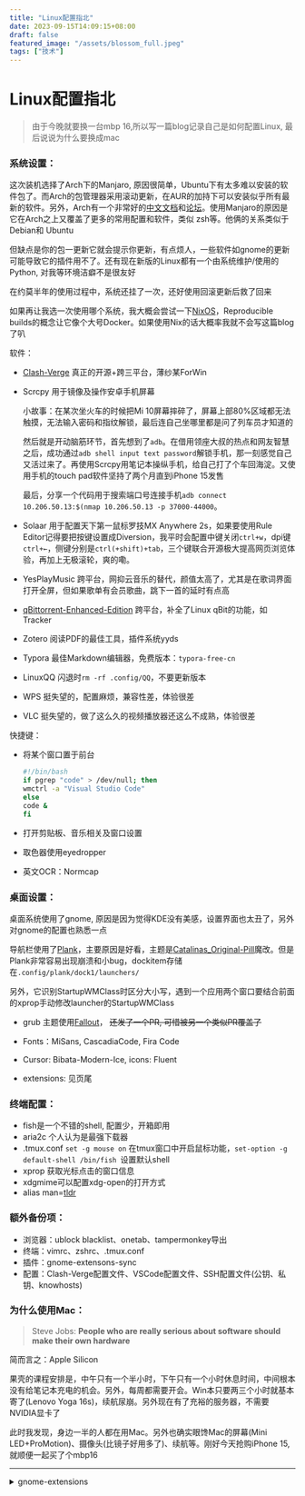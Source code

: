 ```yaml
---
title: "Linux配置指北"
date: 2023-09-15T14:09:15+08:00
draft: false
featured_image: "/assets/blossom_full.jpeg"
tags: ["技术"]
---
```


#  Linux配置指北

> 由于今晚就要换一台mbp 16,所以写一篇blog记录自己是如何配置Linux, 最后说说为什么要换成mac

###  系统设置：

这次装机选择了Arch下的Manjaro, 原因很简单，Ubuntu下有太多难以安装的软件包了。而Arch的包管理器采用滚动更新，在AUR的加持下可以安装似乎所有最新的软件。另外，Arch有一个非常好的[中文文档](https://wiki.archlinuxcn.org/wiki/%E9%A6%96%E9%A1%B5)和[论坛](https://bbs.archlinuxcn.org/)。使用Manjaro的原因是它在Arch之上又覆盖了更多的常用配置和软件，类似 zsh等。他俩的关系类似于 Debian和 Ubuntu

但缺点是你的包一更新它就会提示你更新，有点烦人，一些软件如gnome的更新可能导致它的插件用不了。还有现在新版的Linux都有一个由系统维护/使用的Python, 对我等环境洁癖不是很友好

在约莫半年的使用过程中，系统还挂了一次，还好使用回滚更新后救了回来

如果再让我选一次使用哪个系统，我大概会尝试一下[NixOS](https://nixos-and-flakes.thiscute.world/zh/)，Reproducible builds的概念让它像个大号Docker。如果使用Nix的话大概率我就不会写这篇blog了叭

软件：

- [Clash-Verge](https://github.com/zzzgydi/clash-verge) 真正的开源+跨三平台，薄纱某ForWin

- Scrcpy 用于镜像及操作安卓手机屏幕

  小故事：在某次坐火车的时候把Mi 10屏幕摔碎了，屏幕上部80%区域都无法触摸，无法输入密码和指纹解锁，最后连自己坐哪里都是问了列车员才知道的

  然后就是开动脑筋环节，首先想到了`adb`。在借用领座大叔的热点和网友智慧之后，成功通过`adb shell input text password`解锁手机，那一刻感觉自己又活过来了。再使用Scrcpy用笔记本操纵手机，给自己打了个车回海淀。又使用手机的touch pad软件坚持了两个月直到iPhone 15发售

  最后，分享一个代码用于搜索端口号连接手机`adb connect 10.206.50.13:$(nmap 10.206.50.13 -p 37000-44000`。

- Solaar 用于配置天下第一鼠标罗技MX Anywhere 2s，如果要使用Rule Editor记得要把按键设置成Diversion，我平时会配置中键关闭`ctrl+w`，dpi键`ctrl+←`，侧键分别是`ctrl(+shift)+tab`，三个键联合开源极大提高网页浏览体验，再加上无极滚轮，爽的嘞。

- YesPlayMusic 跨平台，网抑云音乐的替代，颜值太高了，尤其是在歌词界面打开全屏，但如果歌单有会员歌曲，跳下一首的延时有点高

- [qBittorrent-Enhanced-Edition](https://github.com/c0re100/qBittorrent-Enhanced-Edition) 跨平台，补全了Linux qBit的功能，如Tracker

- Zotero 阅读PDF的最佳工具，插件系统yyds

- Typora 最佳Markdown编辑器，免费版本：`typora-free-cn`

- LinuxQQ 闪退时`rm -rf .config/QQ`，不要更新版本

- WPS 挺失望的，配置麻烦，兼容性差，体验很差

- VLC 挺失望的，做了这么久的视频播放器还这么不成熟，体验很差

快捷键：

- 将某个窗口置于前台
	```bash
	#!/bin/bash 
	if pgrep "code" > /dev/null; then
  wmctrl -a "Visual Studio Code"
	else
  code &  
	fi
	```

- 打开剪贴板、音乐相关及窗口设置

- 取色器使用eyedropper

- 英文OCR：Normcap

###  桌面设置：

桌面系统使用了gnome, 原因是因为觉得KDE没有美感，设置界面也太丑了，另外对gnome的配置也熟悉一点

导航栏使用了[Plank](https://launchpad.net/plank)，主要原因是好看，主题是[Catalinas_Original-Pill](https://www.gnome-look.org/p/1311056/)魔改。但是Plank非常容易出现崩溃和小bug，dockitem存储在`.config/plank/dock1/launchers/`

另外，它识别StartupWMClass时区分大小写，遇到一个应用两个窗口要结合前面的xprop手动修改launcher的StartupWMClass

- grub 主题使用[Fallout](https://www.gnome-look.org/p/1230882)， ~~还发了一个PR, 可惜被另一个类似PR覆盖了~~

- Fonts：MiSans, CascadiaCode, Fira Code

- Cursor: Bibata-Modern-Ice, icons: Fluent

- extensions: 见页尾

###  终端配置：

- fish是一个不错的shell, 配置少，开箱即用
- aria2c 个人认为是最强下载器
- .tmux.conf  `set -g mouse on` 在tmux窗口中开启鼠标功能，`set-option -g default-shell /bin/fish `设置默认shell
- xprop 获取光标点击的窗口信息
- xdgmime可以配置xdg-open的打开方式
- alias man=[tldr](https://github.com/dbrgn/tealdeer)

###  额外备份项：

- 浏览器：ublock blacklist、onetab、tampermonkey导出
- 终端：vimrc、zshrc、.tmux.conf
- 插件：gnome-extensons-sync
- 配置：Clash-Verge配置文件、VSCode配置文件、SSH配置文件(公钥、私钥、knowhosts)

###  为什么使用Mac：

> Steve Jobs: **People who are really serious about software should make their own hardware**

简而言之：Apple Silicon

果壳的课程安排是，中午只有一个半小时，下午只有一个小时休息时间，中间根本没有给笔记本充电的机会。另外，每周都需要开会。Win本只要两三个小时就基本寄了(Lenovo Yoga 16s)，续航尿崩。另外现在有了充裕的服务器，不需要NVIDIA显卡了

此时我发现，身边一半的人都在用Mac。另外也确实眼馋Mac的屏幕(Mini LED+ProMotion)、摄像头(比镜子好用多了)、续航等。刚好今天抢购iPhone 15, 就顺便一起买了个mbp16

--- 

<details>
<summary>gnome-extensions</summary> {"extensions":{"unlockDialogBackground@sun.wxg@gmail.com":{"/org/gnome/shell/extensions/unlock-dialog-background/":"[/]\npicture-uri='/home/forceless/Pictures/107533107_p0_master1200.jpg'\npicture-uri-dark='/home/forceless/Pictures/107533107_p0_master1200.jpg'"},"bluetooth-quick-connect@bjarosze.gmail.com":{"/org/gnome/shell/extensions/bluetooth-quick-connect/":"[/]\nbluetooth-auto-power-on=true\ndebug-mode-on=true\nkeep-menu-on-toggle=true\nrefresh-button-on=true\nshow-battery-value-on=true"},"kimpanel@kde.org":{"/org/gnome/shell/extensions/kimpanel/":""},"mediacontrols@cliffniff.github.com":{"/org/gnome/shell/extensions/mediacontrols/":"[/]\ncolored-player-icon=true\nextension-position='center'\nhide-media-notification=false\nmouse-actions=['toggle_play', 'toggle_menu', 'none', 'none', 'none', 'none', 'none', 'none']\nprefer-using-seek=false\nseperator-chars=['|', '|']\nshow-control-icons=true\nshow-player-icon=false\nshow-playpause-icon=true\nshow-seek-back=false\nshow-seek-forward=false\nshow-seperators=false\nshow-sources-menu=false\nshow-text=false\ntrack-label=['none', '-', 'none']"},"noannoyance-fork@vrba.dev":{"/org/gnome/shell/extensions/noannoyance-fork/":""},"openweather-extension@jenslody.de":{"/org/gnome/shell/extensions/openweather/":"[/]\nactual-city=0\ncity='39.9740057,116.3132061>中关村, 中关村街道, 东升镇, 海淀区, 北京市, 100086, 中国>0'\nposition-in-panel='center'"},"blur-my-shell@aunetx":{"/org/gnome/shell/extensions/blur-my-shell/":"[/]\nbrightness=0.59999999999999998\ncolor=(0.0, 0.0, 0.0, 0.0)\ncolor-and-noise=false\nhacks-level=1\nnoise-amount=0.029999999999999999\nsigma=3\n\n[applications]\nblur=false\n\n[dash-to-dock]\nblur=true\ncustomize=true\nsigma=200\n\n[hidetopbar]\ncompatibility=false\n\n[overview]\nblur=true\ncustomize=false\nsigma=4\n\n[panel]\nblur=false\nbrightness=1.0\ncustomize=true\noverride-background=false\nsigma=108\nstatic-blur=true\nunblur-in-overview=false","/org/gnome/shell/extensions/blur-my-shell/overview/":"[/]\nblur=true\ncustomize=false\nsigma=4","/org/gnome/shell/extensions/blur-my-shell/appfolder/":"","/org/gnome/shell/extensions/blur-my-shell/panel/":"[/]\nblur=false\nbrightness=1.0\ncustomize=true\noverride-background=false\nsigma=108\nstatic-blur=true\nunblur-in-overview=false","/org/gnome/shell/extensions/blur-my-shell/dash-to-dock/":"[/]\nblur=true\ncustomize=true\nsigma=200","/org/gnome/shell/extensions/blur-my-shell/applications/":"[/]\nblur=false","/org/gnome/shell/extensions/blur-my-shell/screenshot/":"","/org/gnome/shell/extensions/blur-my-shell/lockscreen/":"","/org/gnome/shell/extensions/blur-my-shell/window-list/":"","/org/gnome/shell/extensions/blur-my-shell/hidetopbar/":"[/]\ncompatibility=false","/org/gnome/shell/extensions/blur-my-shell/dash-to-panel/":""}},"keybindings":{"/org/gnome/mutter/keybindings/":"[/]\ntoggle-tiled-left=['']\ntoggle-tiled-right=['']","/org/gnome/mutter/wayland/keybindings/":"[/]\nrestore-shortcuts=['']","/org/gnome/shell/keybindings/":"[/]\nshow-screenshot-ui=['<Shift><Super>s']\ntoggle-application-view=['']\ntoggle-message-tray=@as []\ntoggle-overview=['']","/org/gnome/desktop/wm/keybindings/":"[/]\nclose=['<Alt>F4']\nmove-to-workspace-1=['']\nmove-to-workspace-10=['']\nmove-to-workspace-2=['']\nmove-to-workspace-3=['']\nmove-to-workspace-4=['']\nmove-to-workspace-5=['']\nmove-to-workspace-6=['']\nmove-to-workspace-7=['']\nmove-to-workspace-8=['']\nmove-to-workspace-9=['']\nshow-desktop=['<Super>d']\nswitch-input-source=['']\nswitch-input-source-backward=['']\nswitch-to-workspace-1=['']\nswitch-to-workspace-10=['']\nswitch-to-workspace-2=['']\nswitch-to-workspace-3=['']\nswitch-to-workspace-4=['']\nswitch-to-workspace-5=['']\nswitch-to-workspace-6=['']\nswitch-to-workspace-7=['']\nswitch-to-workspace-8=['']\nswitch-to-workspace-9=['']\nunmaximize=['']","/org/gnome/settings-daemon/plugins/media-keys/":"[/]\ncustom-keybindings=['/org/gnome/settings-daemon/plugins/media-keys/custom-keybindings/custom0/', '/org/gnome/settings-daemon/plugins/media-keys/custom-keybindings/custom1/', '/org/gnome/settings-daemon/plugins/media-keys/custom-keybindings/custom2/', '/org/gnome/settings-daemon/plugins/media-keys/custom-keybindings/custom3/', '/org/gnome/settings-daemon/plugins/media-keys/custom-keybindings/custom4/', '/org/gnome/settings-daemon/plugins/media-keys/custom-keybindings/custom5/', '/org/gnome/settings-daemon/plugins/media-keys/custom-keybindings/custom6/']\nnext=['<Control>Right']\nprevious=['<Control>Left']\nvolume-down=['<Control>Down']\nvolume-up=['<Control>Up']\n\n[custom-keybindings/custom0]\nbinding='<Control><Alt>t'\ncommand='terminator'\nname='terminal'\n\n[custom-keybindings/custom1]\nbinding='<Super>period'\ncommand='emoji-picker'\nname='emoji-picker'\n\n[custom-keybindings/custom2]\nbinding='<Shift><Super>a'\ncommand='normcap'\nname='OCR'\n\n[custom-keybindings/custom3]\nbinding='<Shift><Super>c'\ncommand='eyedropper'\nname='ColorPicker'\n\n[custom-keybindings/custom4]\nbinding='<Super>1'\ncommand='/usr/bin/sh /home/forceless/Code/chrome.sh'\nname='chrome'\n\n[custom-keybindings/custom5]\nbinding='<Super>2'\ncommand='/usr/bin/sh /home/forceless/Code/files.sh'\nname='files'\n\n[custom-keybindings/custom6]\nbinding='<Super>3'\ncommand='/usr/bin/sh /home/forceless/Code/code.sh'\nname='code'"},"tweaks":{"/org/gnome/desktop/background/":"[/]\ncolor-shading-type='solid'\npicture-options='zoom'\npicture-uri='file:///home/forceless/.local/share/backgrounds/2023-08-25-11-46-55-acg202110.gy_21.jpg'\npicture-uri-dark='file:///home/forceless/.local/share/backgrounds/2023-08-25-11-46-55-acg202110.gy_21.jpg'\nprimary-color='#000000000000'\nsecondary-color='#000000000000'","/org/gnome/desktop/calendar/":"[/]\nshow-weekdate=false","/org/gnome/desktop/input-sources/":"[/]\nshow-all-sources=true\nsources=[('xkb', 'cn')]\nxkb-options=@as []","/org/gnome/desktop/interface/":"[/]\nclock-show-seconds=false\nclock-show-weekday=true\ncolor-scheme='default'\ncursor-theme='Bibata-Modern-Ice'\ndocument-font-name='MiSans 11'\nenable-hot-corners=false\nfont-antialiasing='rgba'\nfont-hinting='slight'\nfont-name='MiSans 11'\ngtk-key-theme='Default'\ngtk-theme='Adw'\nicon-theme='Fluent'\nlocate-pointer=false\nmonospace-font-name='Droid Sans Mono 11'\nshow-battery-percentage=false\ntoolkit-accessibility=false","/org/gnome/desktop/peripherals/":"[keyboard]\nnumlock-state=true\n\n[mouse]\nspeed=1.0\n\n[touchpad]\ndisable-while-typing=true\nspeed=0.8199052132701421","/org/gnome/desktop/screensaver/":"[/]\ncolor-shading-type='solid'\nlock-enabled=false\npicture-options='zoom'\npicture-uri='file:///home/forceless/.local/share/backgrounds/2023-08-25-11-46-55-acg202110.gy_21.jpg'\nprimary-color='#000000000000'\nsecondary-color='#000000000000'","/org/gnome/desktop/sound/":"[/]\nallow-volume-above-100-percent=true\nevent-sounds=true\ntheme-name='__custom'","/org/gnome/desktop/wm/preferences/":"[/]\nbutton-layout='close,minimize,maximize:appmenu'\nnum-workspaces=1\ntitlebar-font='MiSans Bold Italic 11'","/org/gnome/mutter/":"[/]\ncenter-new-windows=true\ndynamic-workspaces=false\nexperimental-features=['x11-randr-fractional-scaling']\noverlay-key='Super_L'\n\n[keybindings]\ntoggle-tiled-left=['']\ntoggle-tiled-right=['']\n\n[wayland/keybindings]\nrestore-shortcuts=['']","/org/gnome/settings-daemon/plugins/xsettings/":""}}%
